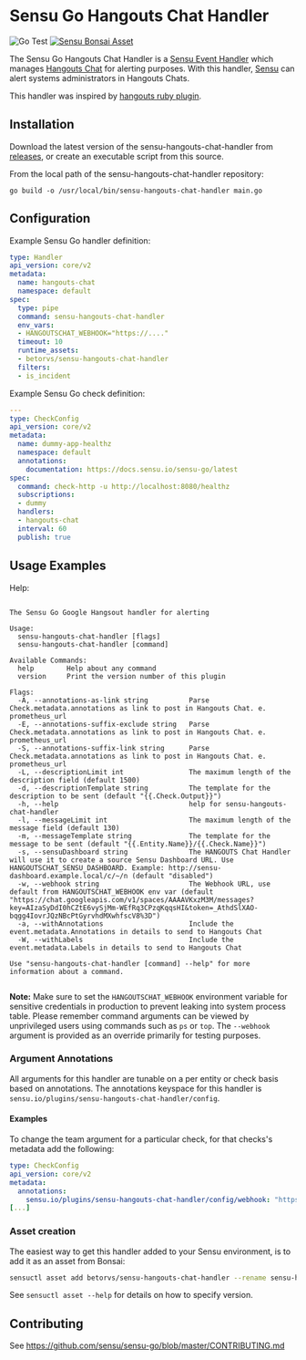 # Sensu Go Hangouts Chat Handler
![Go Test](https://github.com/betorvs/sensu-hangouts-chat-handler/workflows/Go%20Test/badge.svg)
[![Sensu Bonsai Asset](https://img.shields.io/badge/Bonsai-Download%20Me-brightgreen.svg?colorB=89C967&logo=sensu)](https://bonsai.sensu.io/assets/betorvs/sensu-hangouts-chat-handler)

The Sensu Go Hangouts Chat Handler is a [Sensu Event Handler][3] which manages
[Hangouts Chat][2] for alerting purposes. With this handler,
[Sensu][1] can alert systems administrators in Hangouts Chats.

This handler was inspired by [hangouts ruby plugin][5].

## Installation

Download the latest version of the sensu-hangouts-chat-handler from [releases][4],
or create an executable script from this source.

From the local path of the sensu-hangouts-chat-handler repository:
```
go build -o /usr/local/bin/sensu-hangouts-chat-handler main.go
```

## Configuration

Example Sensu Go handler definition:

```yml
type: Handler
api_version: core/v2
metadata:
  name: hangouts-chat
  namespace: default
spec:
  type: pipe
  command: sensu-hangouts-chat-handler
  env_vars:
  - HANGOUTSCHAT_WEBHOOK="https://...."
  timeout: 10
  runtime_assets:
  - betorvs/sensu-hangouts-chat-handler
  filters:
  - is_incident
```

Example Sensu Go check definition:

```yml
---
type: CheckConfig
api_version: core/v2
metadata:
  name: dummy-app-healthz
  namespace: default
  annotations:
    documentation: https://docs.sensu.io/sensu-go/latest
spec:
  command: check-http -u http://localhost:8080/healthz
  subscriptions:
  - dummy
  handlers:
  - hangouts-chat
  interval: 60
  publish: true
```


## Usage Examples

Help:
```

The Sensu Go Google Hangsout handler for alerting

Usage:
  sensu-hangouts-chat-handler [flags]
  sensu-hangouts-chat-handler [command]

Available Commands:
  help        Help about any command
  version     Print the version number of this plugin

Flags:
  -A, --annotations-as-link string          Parse Check.metadata.annotations as link to post in Hangouts Chat. e. prometheus_url
  -E, --annotations-suffix-exclude string   Parse Check.metadata.annotations as link to post in Hangouts Chat. e. prometheus_url
  -S, --annotations-suffix-link string      Parse Check.metadata.annotations as link to post in Hangouts Chat. e. prometheus_url
  -L, --descriptionLimit int                The maximum length of the description field (default 1500)
  -d, --descriptionTemplate string          The template for the description to be sent (default "{{.Check.Output}}")
  -h, --help                                help for sensu-hangouts-chat-handler
  -l, --messageLimit int                    The maximum length of the message field (default 130)
  -m, --messageTemplate string              The template for the message to be sent (default "{{.Entity.Name}}/{{.Check.Name}}")
  -s, --sensuDashboard string               The HANGOUTS Chat Handler will use it to create a source Sensu Dashboard URL. Use HANGOUTSCHAT_SENSU_DASHBOARD. Example: http://sensu-dashboard.example.local/c/~/n (default "disabled")
  -w, --webhook string                      The Webhook URL, use default from HANGOUTSCHAT_WEBHOOK env var (default "https://chat.googleapis.com/v1/spaces/AAAAVKxzM3M/messages?key=AIzaSyDdI0hCZtE6vySjMm-WEfRq3CPzqKqqsHI&token=_AthdSlXAO-bqgg4IovrJQzNBcPtGyrvhdMXwhfscV8%3D")
  -a, --withAnnotations                     Include the event.metadata.Annotations in details to send to Hangouts Chat
  -W, --withLabels                          Include the event.metadata.Labels in details to send to Hangouts Chat

Use "sensu-hangouts-chat-handler [command] --help" for more information about a command.


```

**Note:** Make sure to set the `HANGOUTSCHAT_WEBHOOK` environment variable for sensitive credentials in production to prevent leaking into system process table. Please remember command arguments can be viewed by unprivileged users using commands such as `ps` or `top`. The `--webhook` argument is provided as an override primarily for testing purposes. 

### Argument Annotations

All arguments for this handler are tunable on a per entity or check basis based on annotations.  The
annotations keyspace for this handler is `sensu.io/plugins/sensu-hangouts-chat-handler/config`. 

#### Examples

To change the team argument for a particular check, for that checks's metadata add the following:

```yml
type: CheckConfig
api_version: core/v2
metadata:
  annotations:
    sensu.io/plugins/sensu-hangouts-chat-handler/config/webhook: "https://LongWebhookURLHere"
[...]
```


### Asset creation

The easiest way to get this handler added to your Sensu environment, is to add it as an asset from Bonsai:

```sh
sensuctl asset add betorvs/sensu-hangouts-chat-handler --rename sensu-hangouts-chat-handler
```

See `sensuctl asset --help` for details on how to specify version.

## Contributing

See https://github.com/sensu/sensu-go/blob/master/CONTRIBUTING.md

[1]: https://github.com/sensu/sensu-go
[2]: https://developers.google.com/hangouts/chat
[3]: https://docs.sensu.io/sensu-go/5.0/reference/handlers/#how-do-sensu-handlers-work
[4]: https://github.com/betorvs/sensu-hangouts-chat-handler/releases
[5]: https://github.com/clevertoday/sensu-plugins-hangouts-chat